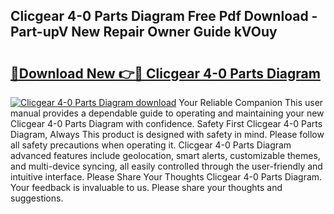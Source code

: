 ## Clicgear 4-0 Parts Diagram Free Pdf Download - Part-upV New Repair Owner Guide kVOuy

# <h2><a href="http://dfp91f.blite.top/?on=Clicgear+4-0+Parts+Diagram">🔗Download New 👉🔴 Clicgear 4-0 Parts Diagram</a></h2>

[![Clicgear 4-0 Parts Diagram download](https://i.imgur.com/lujVjoI.png)](http://dfp91f.blite.top/?on=Clicgear+4-0+Parts+Diagram)
Your Reliable Companion This user manual provides a dependable guide to operating and maintaining your new Clicgear 4-0 Parts Diagram with confidence. Safety First Clicgear 4-0 Parts Diagram, Always This product is designed with safety in mind. Please follow all safety precautions when operating it. Clicgear 4-0 Parts Diagram advanced features include geolocation, smart alerts, customizable themes, and multi-device syncing, all easily controlled through the user-friendly and intuitive interface. Please Share Your Thoughts Clicgear 4-0 Parts Diagram. Your feedback is invaluable to us. Please share your thoughts and suggestions.
